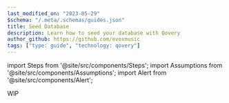 ```yaml
---
last_modified_on: "2023-05-29"
$schema: "/.meta/.schemas/guides.json"
title: Seed Database
description: Learn how to seed your database with Qovery
author_github: https://github.com/evoxmusic
tags: ["type: guide", "technology: qovery"]
---
```

import Steps from '@site/src/components/Steps';
import Assumptions from '@site/src/components/Assumptions';
import Alert from '@site/src/components/Alert';

<Alert type="warning">
 WIP
</Alert>



